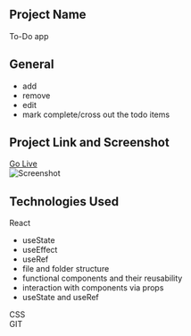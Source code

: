 ## Project Name 
To-Do app
## General 
- add
- remove 
- edit
- mark complete/cross out the todo items
## Project Link and Screenshot  
[Go Live]()  
![Screenshot](src/assets/todo-app.png)
## Technologies Used  
React  
- useState
- useEffect
- useRef
- file and folder structure
- functional components and their reusability
- interaction with components via props
- useState and useRef
   
CSS  
GIT   

